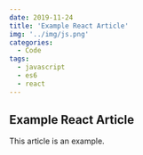 ```yaml
---
date: 2019-11-24
title: 'Example React Article'
img: '../img/js.png'
categories:
  - Code
tags:
  - javascript
  - es6
  - react
---
```



## Example React Article

This article is an example.